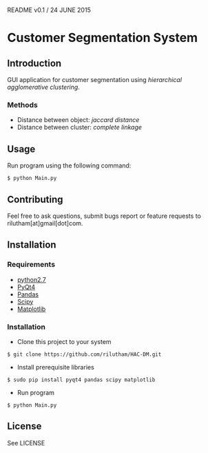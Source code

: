 README v0.1 / 24 JUNE 2015

# Customer Segmentation System

## Introduction

GUI application for customer segmentation using *hierarchical agglomerative clustering*.

### Methods
* Distance between object: *jaccard distance*
* Distance between cluster: *complete linkage*

## Usage

Run program using the following command:
```shell
$ python Main.py
```

## Contributing

Feel free to ask questions, submit bugs report or feature requests to rilutham[at]gmail[dot]com.

## Installation

### Requirements

* [python2.7](https://www.python.org)
* [PyQt4](http://riverbankcomputing.com/software/pyqt)
* [Pandas](http://pandas.pydata.org)
* [Scipy](http://scipy.org)
* [Matplotlib](http://matplotlib.org)

### Installation

* Clone this project to your system
```shell
$ git clone https://github.com/rilutham/HAC-DM.git
```
* Install prerequisite libraries
```shell
$ sudo pip install pyqt4 pandas scipy matplotlib
```
* Run program
```shell
$ python Main.py
```

## License

See LICENSE
